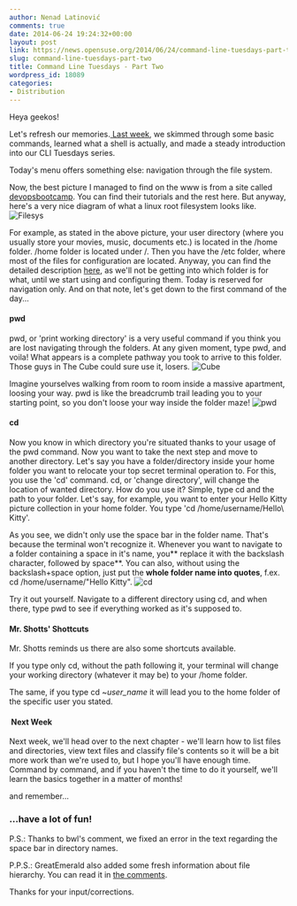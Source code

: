 ```yaml
---
author: Nenad Latinović
comments: true
date: 2014-06-24 19:24:32+00:00
layout: post
link: https://news.opensuse.org/2014/06/24/command-line-tuesdays-part-two/
slug: command-line-tuesdays-part-two
title: Command Line Tuesdays - Part Two
wordpress_id: 18089
categories:
- Distribution
---
```


Heya geekos!

Let's refresh our memories.[ Last week](https://news.opensuse.org/2014/06/10/command-line-tuesdays-part-one/), we skimmed through some basic commands, learned what a shell is actually, and made a steady introduction into our CLI Tuesdays series.

<!-- more -->

Today's menu offers something else: navigation through the file system.

Now, the best picture I managed to find on the www is from a site called [devopsbootcamp](//devopsbootcamp.readthedocs.org/). You can find their tutorials and the rest here. But anyway, here's a very nice diagram of what a linux root filesystem looks like.
![Filesys](//devopsbootcamp.readthedocs.org/en/latest/_images/hierarchy.jpg)

For example, as stated in the above picture, your user directory (where you usually store your movies, music, documents etc.) is located in the /home folder. /home folder is located under /. Then you have the /etc folder, where most of the files for configuration are located. Anyway, you can find the detailed description [here](//www.tldp.org/LDP/Linux-Filesystem-Hierarchy/html/), as we'll not be getting into which folder is for what, until we start using and configuring them. Today is reserved for navigation only. And on that note, let's get down to the first command of the day...




#### pwd


pwd, or 'print working directory' is a very useful command if you think you are lost navigating through the folders. At any given moment, type pwd, and voila! What appears is a complete pathway you took to arrive to this folder. Those guys in The Cube could sure use it, losers.
![Cube](//bloody-disgusting.com/images/news/cube2review1.gif)

Imagine yourselves walking from room to room inside a massive apartment, loosing your way. pwd is like the breadcrumb trail leading you to your starting point, so you don't loose your way inside the folder maze!
![pwd](//redhat.activeventure.com/73/gettingstartedguide/figs/basics/pwd.png)


#### cd


Now you know in which directory you're situated thanks to your usage of the pwd command. Now you want to take the next step and move to another directory. Let's say you have a folder/directory inside your home folder you want to relocate your top secret terminal operation to. For this, you use the 'cd' command. cd, or 'change directory', will change the location of wanted directory. How do you use it? Simple, type cd and the path to your folder. Let's say, for example, you want to enter your Hello Kitty picture collection in your home folder. You type 'cd /home/username/Hello\ Kitty'.

As you see, we didn't only use the space bar in the folder name. That's because the terminal won't recognize it. Whenever you want to navigate to a folder containing a space in it's name, you** replace it with the backslash character, followed by space**. You can also, without using the backslash+space option, just put the **whole folder name into quotes**, f.ex. cd /home/username/"Hello Kitty".
![cd](//blogote.com/wp-content/uploads/2010/06/terminal-cd-desktop.png)

Try it out yourself. Navigate to a different directory using cd, and when there, type pwd to see if everything worked as it's supposed to.


#### Mr. Shotts' Shottcuts


Mr. Shotts reminds us there are also some shortcuts available.

If you type only cd, without the path following it, your terminal will change your working directory (whatever it may be) to your /home folder.

The same, if you type cd ~_user_name_ it will lead you to the home folder of the specific user you stated.


####  Next Week


Next week, we'll head over to the next chapter - we'll learn how to list files and directories, view text files and classify file's contents so it will be a bit more work than we're used to, but I hope you'll have enough time. Command by command, and if you haven't the time to do it yourself, we'll learn the basics together in a matter of months!

and remember...




### ...have a lot of fun!






P.S.: Thanks to bwl's comment, we fixed an error in the text regarding the space bar in directory names.

P.P.S.: GreatEmerald also added some fresh information about file hierarchy. You can read it in [the comments](https://news.opensuse.org/2014/06/24/command-line-tuesdays-part-two/comment-page-1/#comment-99186).

Thanks for your input/corrections.

